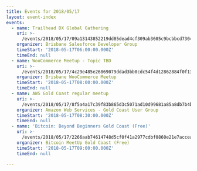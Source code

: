 ```yaml
---
title: Events for 2018/05/17
layout: event-index
events:
  - name: Trailhead DX Global Gathering
    uri: >-
      /events/2018/05/17/09a13143852219dd85dead4cf309ab3605c9bcbbcd7304bc5aa8c78bd585afd2
    organizer: Brisbane Salesforce Developer Group
    timeStart: '2018-05-17T06:00:00.000Z'
    timeEnd: null
  - name: WooCommerce Meetup - Topic TBD
    uri: >-
      /events/2018/05/17/4c29e485e26869079ddad3bb0cdc54f4d12862884f0f1316ef7752ca22219ec2
    organizer: Brisbane WooCommerce Meetup
    timeStart: '2018-05-17T08:00:00.000Z'
    timeEnd: null
  - name: AWS Gold Coast regular meetup
    uri: >-
      /events/2018/05/17/8f5a4a17c39f83b865d3c5071ad10d99681a85a8db7b4b2d7d92a375f772c2d7
    organizer: Amazon Web Services - Gold Coast User Group
    timeStart: '2018-05-17T08:30:00.000Z'
    timeEnd: null
  - name: 'Bitcoin: Beyond Beginners Gold Coast (Free)'
    uri: >-
      /events/2018/05/17/2266aab74614748d5cf0f41a2977cdbf0860e21e7acceac5cb8554f541d793be
    organizer: Bitcoin MeetUp Gold Coast (Free)
    timeStart: '2018-05-17T09:00:00.000Z'
    timeEnd: null

---
```


